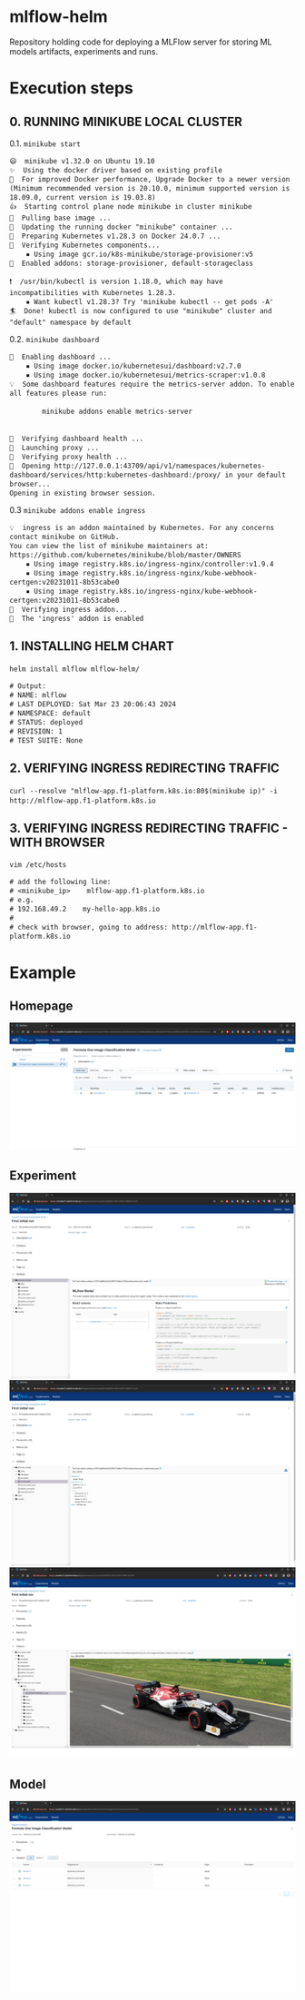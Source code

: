 # mlflow-helm
Repository holding code for deploying a MLFlow server for storing ML models artifacts, experiments and runs.

# Execution steps 
## 0. RUNNING MINIKUBE LOCAL CLUSTER ##
0.1. `minikube start`
```
😄  minikube v1.32.0 on Ubuntu 19.10
✨  Using the docker driver based on existing profile
💨  For improved Docker performance, Upgrade Docker to a newer version (Minimum recommended version is 20.10.0, minimum supported version is 18.09.0, current version is 19.03.8)
👍  Starting control plane node minikube in cluster minikube
🚜  Pulling base image ...
🏃  Updating the running docker "minikube" container ...
🐳  Preparing Kubernetes v1.28.3 on Docker 24.0.7 ...
🔎  Verifying Kubernetes components...
    ▪ Using image gcr.io/k8s-minikube/storage-provisioner:v5
🌟  Enabled addons: storage-provisioner, default-storageclass

❗  /usr/bin/kubectl is version 1.18.0, which may have incompatibilities with Kubernetes 1.28.3.
    ▪ Want kubectl v1.28.3? Try 'minikube kubectl -- get pods -A'
🏄  Done! kubectl is now configured to use "minikube" cluster and "default" namespace by default
```
0.2. `minikube dashboard`
```
🔌  Enabling dashboard ...
    ▪ Using image docker.io/kubernetesui/dashboard:v2.7.0
    ▪ Using image docker.io/kubernetesui/metrics-scraper:v1.0.8
💡  Some dashboard features require the metrics-server addon. To enable all features please run:

        minikube addons enable metrics-server


🤔  Verifying dashboard health ...
🚀  Launching proxy ...
🤔  Verifying proxy health ...
🎉  Opening http://127.0.0.1:43709/api/v1/namespaces/kubernetes-dashboard/services/http:kubernetes-dashboard:/proxy/ in your default browser...
Opening in existing browser session.
```
0.3 `minikube addons enable ingress`
```
💡  ingress is an addon maintained by Kubernetes. For any concerns contact minikube on GitHub.
You can view the list of minikube maintainers at: https://github.com/kubernetes/minikube/blob/master/OWNERS
    ▪ Using image registry.k8s.io/ingress-nginx/controller:v1.9.4
    ▪ Using image registry.k8s.io/ingress-nginx/kube-webhook-certgen:v20231011-8b53cabe0
    ▪ Using image registry.k8s.io/ingress-nginx/kube-webhook-certgen:v20231011-8b53cabe0
🔎  Verifying ingress addon...
🌟  The 'ingress' addon is enabled
```

## 1. INSTALLING HELM CHART ##
`helm install mlflow mlflow-helm/`
```
# Output:
# NAME: mlflow
# LAST DEPLOYED: Sat Mar 23 20:06:43 2024
# NAMESPACE: default
# STATUS: deployed
# REVISION: 1
# TEST SUITE: None
```

## 2. VERIFYING INGRESS REDIRECTING TRAFFIC ##
`curl --resolve "mlflow-app.f1-platform.k8s.io:80$(minikube ip)" -i http://mlflow-app.f1-platform.k8s.io`

## 3. VERIFYING INGRESS REDIRECTING TRAFFIC - WITH BROWSER ##
`vim /etc/hosts`
```
# add the following line: 
# <minikube_ip>    mlflow-app.f1-platform.k8s.io
# e.g. 
# 192.168.49.2    my-hello-app.k8s.io
#
# check with browser, going to address: http://mlflow-app.f1-platform.k8s.io
```

# Example
## Homepage
![sample image](./images/mlflow-homepage.png)

## Experiment
![sample image 2](./images/mlflow-experiment.png)
![sample image 3](./images/mlflow-experiment2.png)
![sample image 4](./images/mlflow-experiment3.png)

## Model
![sample image 5](./images/mlflow-model.png)